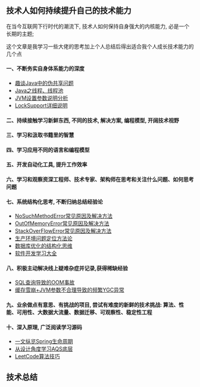 ## 技术人如何持续提升自己的技术能力
在当今互联网下行时代的潮流下, 技术人如何保持自身强大的内核能力, 必是一个长期的主题; 

这个文章是我学习一些大佬的思考加上个人总结后得出适合我个人成长技术能力的几个点  


#### 一、不断务实自身体系能力的深度
- [趣谈Java中的伪共享问题](src/studys/006谈谈伪共享.md)
- [Java之线程、线程池](src/studys/005并发系列之线程、线程池.md)
- [JVM设置参数说明分析](src/studys/003JVM设置参数说明分析.md)
- [LockSupport详细说明](src/studys/009LockSupport详细说明.md)

#### 二、持续接触学习新鲜东西, 不同的技术, 解决方案, 编程模型, 开阔技术视野 

#### 三、学习和汲取书籍里的智慧

#### 四、学习应用不同的语言和编程模型

#### 五、开发自动化工具, 提升工作效率

#### 六、学习和观察资深工程师、技术专家、架构师在思考和关注什么问题、如何思考问题

#### 七、系统结构化思考, 不断归纳总结经验论  
- [NoSuchMethodError常见原因及解决方法](src/studys/011NoSuchMethodError%20常见原因及解决方法.md)
- [OutOfMemoryError常见原因及解决方法](src/studys/012OutOfMemoryError%20常见原因及解决方法.md)
- [StackOverFlowError常见原因及解决方法](src/studys/013StackOverFlowError%20常见原因及解决方法.md)
- [生产环境问题定位方法论](src/studys/007生产环境问题定位方法论.md)
- [数据库优化的结构化思维](src/studys/010数据库优化的结构化思维.md)
- [软件开发学习大全](src/studys/008软件开发学习大全.md)


#### 八、积极主动解决线上疑难杂症并记录,获得稀缺经验
- [SQL查询导致的OOM事故](src/experience/001一次线上OOM经验.md)
- [缓存雪崩+JVM参数不合理导致的频繁YGC异常](src/experience/002缓存雪崩及JVM参数不合理导致频繁YGC异常.md)


#### 九、业余做点有意思、有挑战的项目, 尝试有难度的新鲜的技术挑战: 算法、性能、可用性、大数据大流量、数据迁移、可观察性、稳定性工程

#### 十、深入原理, 广泛阅读学习源码
- [一文纵览Spring生命周期](src/sourcecode/Spring生命周期.md)
- [从设计角度学习AQS底层](src/sourcecode/从设计角度学习AQS.md)
- [LeetCode算法技巧](src/studys/004LeetCode算法技巧.md)


## 技术总结










